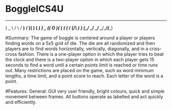 # BoggleICS4U
 ____   __    ___   ___  __    ____ 
(  _ \ /  \  / __) / __)(  )  (  __)
 ) _ ((  O )( (_ \( (_ \/ (_/\ ) _) 
(____/ \__/  \___/ \___/\____/(____)

#Summary:
  The game of boggle is centered around a player or players finding words on a 5x5 grid of die. The die are all randomized and then players are to find words horizontally, vertically, diagonally, and in a criss-cross fashion. There is a one-player option in which the player tries to beat the clock and there is a two-player option in which each player gets 15 seconds to find a word until a certain points limit is reached or time runs out. Many restrictions are placed on the game, such as word minimum lengths, a time limit, and a point score to reach. Each letter of the word is a point.

#Features:
General:
GUI very user friendly, bright colours, quick and simple movement between frames.
All buttons operate as labelled and act quickly and efficiently.



